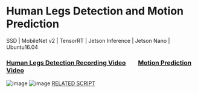 # Human Legs Detection and Motion Prediction
SSD | MobileNet v2 | TensorRT | Jetson Inference | Jetson Nano | Ubuntu16.04
### [Human Legs Detection Recording Video](https://youtu.be/nQMNMp9_W1M) &ensp;&ensp;&ensp; [Motion Prediction Video](https://youtu.be/W9yl7TvVkCo)
![image](https://user-images.githubusercontent.com/60951105/183544523-55b51399-1a12-4aeb-80c8-476898c0a46c.png)
![image](https://user-images.githubusercontent.com/60951105/183544693-2ede6769-81e6-40f0-825d-d164fc6550f5.png)
[RELATED SCRIPT](jetson-inference/python/training/detection/ssd/detectnet.py)
